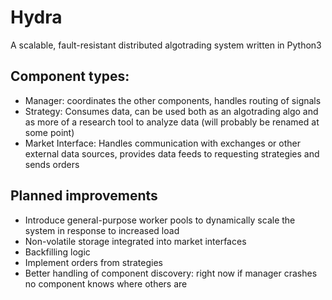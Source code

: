 # Hydra
A scalable, fault-resistant distributed algotrading system written in Python3

## Component types:
- Manager: coordinates the other components, handles routing of signals
- Strategy: Consumes data, can be used both as an algotrading algo and as more of a research tool to analyze data (will probably be renamed at some point)
- Market Interface: Handles communication with exchanges or other external data sources, provides data feeds to requesting strategies and sends orders

## Planned improvements
- Introduce general-purpose worker pools to dynamically scale the system in response to increased load
- Non-volatile storage integrated into market interfaces
- Backfilling logic
- Implement orders from strategies
- Better handling of component discovery: right now if manager crashes no component knows where others are
